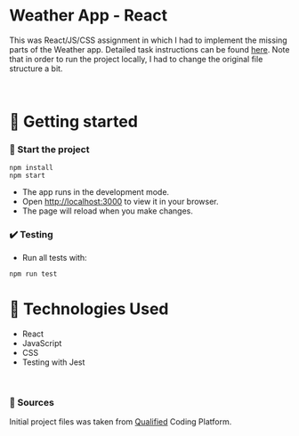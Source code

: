 # Weather App - React

This was React/JS/CSS assignment in which I had to implement the missing parts of the Weather app. 
Detailed task instructions can be found [here](./docs/instructions.md). Note that in order to run the project locally, I had to change the original file structure a bit.

<br />

# 🚀 Getting started

### 🎈 Start the project

```
npm install
npm start
```

- The app runs in the development mode.
- Open [http://localhost:3000](http://localhost:3000) to view it in your browser.
- The page will reload when you make changes.

### ✔️ Testing

- Run all tests with:

```
npm run test
```

# 🔧 Technologies Used

- React
- JavaScript
- CSS
- Testing with Jest

<br />

### 📜 Sources

Initial project files was taken from [Qualified](https://www.qualified.io/) Coding Platform.